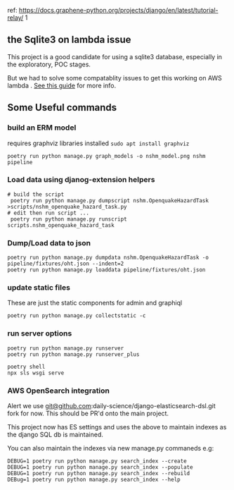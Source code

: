 ref: https://docs.graphene-python.org/projects/django/en/latest/tutorial-relay/
1

## the Sqlite3 on lambda issue

This project is a good candidate for using a sqlite3 database, especially in the exploratory, POC stages. 

But we had to solve some compatablity issues to get this working on AWS lambda . [See this guide](./SQLITE_CUSTOM_LAMBDA_BUILD.md) for more info.

## Some Useful commands

### build an ERM model
requires graphviz libraries installed `sudo apt install graphviz`

```
poetry run python manage.py graph_models -o nshm_model.png nshm pipeline
```

### Load data using djanog-extension helpers

```
# build the script
 poetry run python manage.py dumpscript nshm.OpenquakeHazardTask >scripts/nshm_openquake_hazard_task.py
# edit then run script ...
 poetry run python manage.py runscript scripts.nshm_openquake_hazard_task
```

### Dump/Load data to json

```
poetry run python manage.py dumpdata nshm.OpenquakeHazardTask -o pipeline/fixtures/oht.json --indent=2
poetry run python manage.py loaddata pipeline/fixtures/oht.json
```

### update static files

These are just the static components for admin and graphiql

```
poetry run python manage.py collectstatic -c
```

### run server options

```
poetry run python manage.py runserver
poetry run python manage.py runserver_plus
```

```
poetry shell
npx sls wsgi serve
```

### AWS OpenSearch integration

Alert we use git@github.com:daily-science/django-elasticsearch-dsl.git fork for now. This should be PR'd onto the main project.

This project now has ES settings and uses the above to maintain indexes as the django SQL db is maintained. 

You can also maintain the indexes via new manage.py commaneds e.g:

```
DEBUG=1 poetry run python manage.py search_index --create
DEBUG=1 poetry run python manage.py search_index --populate
DEBUG=1 poetry run python manage.py search_index --rebuild
DEBug=1 poetry run python manage.py search_index --help
```

